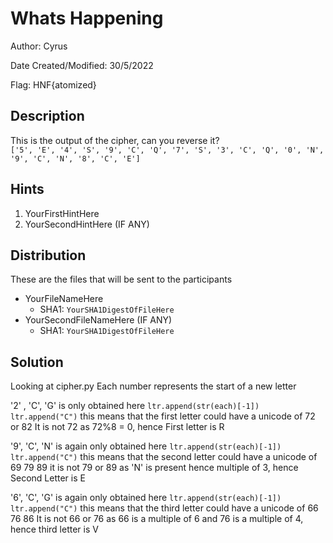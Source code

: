 # Whats Happening

Author: Cyrus

Date Created/Modified: 30/5/2022

Flag: HNF{atomized}

## Description

This is the output of the cipher, can you reverse it?  
`['5', 'E', '4', 'S', '9', 'C', 'Q', '7', 'S', '3', 'C', 'Q', '0', 'N', '9', 'C', 'N', '8', 'C', 'E']`

## Hints

1. YourFirstHintHere
1. YourSecondHintHere (IF ANY)

## Distribution

These are the files that will be sent to the participants

- YourFileNameHere
  - SHA1: `YourSHA1DigestOfFileHere`
- YourSecondFileNameHere (IF ANY)
  - SHA1: `YourSHA1DigestOfFileHere`

## Solution

Looking at cipher.py
Each number represents the start of a new letter

'2' , 'C', 'G' is only obtained here
`ltr.append(str(each)[-1])
ltr.append("C")`
this means that the first letter could have a unicode of 72 or 82
It is not 72 as 72%8 = 0, hence First letter is R

'9', 'C', 'N' is again only obtained here
`ltr.append(str(each)[-1])
ltr.append("C")`
this means that the second letter could have a unicode of 69 79 89
it is not 79 or 89 as 'N' is present hence multiple of 3, hence Second Letter is E

'6', 'C', 'G' is again only obtained here
`ltr.append(str(each)[-1])
ltr.append("C")`
this means that the third letter could have a unicode of 66 76 86
It is not 66 or 76 as 66 is a multiple of 6 and 76 is a multiple of 4, hence third letter is V


